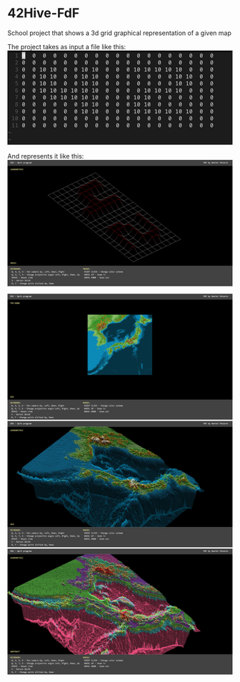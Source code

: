# 42Hive-FdF
School project that shows a 3d grid graphical representation of a given map

The project takes as input a file like this:
<img src="https://github.com/Danielmdc94/42Hive-FdF/blob/master/42-file.jpg"/>

And represents it like this:
<img src="https://github.com/Danielmdc94/42Hive-FdF/blob/master/42-Iso.jpg"/>


<div>
<img src="https://github.com/Danielmdc94/42Hive-FdF/blob/master/Japan-Topo.jpg"/>
<img src="https://github.com/Danielmdc94/42Hive-FdF/blob/master/Japan-Iso.jpg"/>
<img src="https://github.com/Danielmdc94/42Hive-FdF/blob/master/Japan-Color.jpg"/>
</div>
